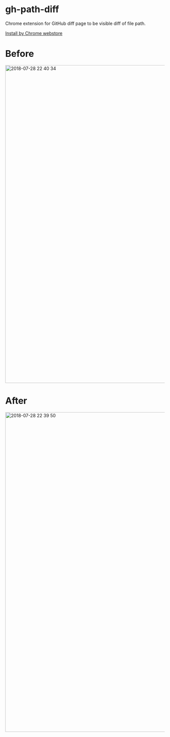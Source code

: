 # gh-path-diff
Chrome extension for GitHub diff page to be visible diff of file path.

[Install by Chrome webstore](https://chrome.google.com/webstore/detail/gh-path-diff/nfpmbenkfahmjoildkjhmfafjncgcgec)

# Before

<img width="1002" alt="2018-07-28 22 40 34" src="https://user-images.githubusercontent.com/10000393/43357117-b86664c0-92b7-11e8-95cf-2b3634da6905.png">

# After

<img width="1008" alt="2018-07-28 22 39 50" src="https://user-images.githubusercontent.com/10000393/43357761-76c6e8aa-92c1-11e8-8173-6b35e757b050.png">
